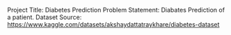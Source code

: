 Project Title: Diabetes Prediction
Problem Statement: Diabates Prediction of a patient.
Dataset Source: https://www.kaggle.com/datasets/akshaydattatraykhare/diabetes-dataset
